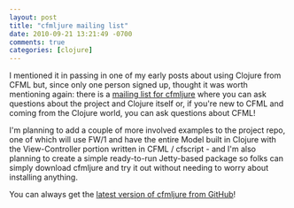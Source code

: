 ```yaml
---
layout: post
title: "cfmljure mailing list"
date: 2010-09-21 13:21:49 -0700
comments: true
categories: [clojure]
---
```

I mentioned it in passing in one of my early posts about using Clojure from CFML but, since only one person signed up, thought it was worth mentioning again: there is a [mailing list for cfmljure](http://groups.google.com/group/cfmljure) where you can ask questions about the project and Clojure itself or, if you're new to CFML and coming from the Clojure world, you can ask questions about CFML!

I'm planning to add a couple of more involved examples to the project repo, one of which will use FW/1 and have the entire Model built in Clojure with the View-Controller portion written in CFML / cfscript - and I'm also planning to create a simple ready-to-run Jetty-based package so folks can simply download cfmljure and try it out without needing to worry about installing anything.

You can always get the [latest version of cfmljure from GitHub](https://github.com/framework-one/cfmljure/releases)!
